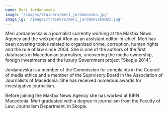 ```yaml
---
name: Meri Jordanovska
image: '/images/trainers/meri_jordanovska.jpg'
image_lg: '/images/trainers/meri_jordanovska@2x.jpg'
---
```


Meri Jordanovska is a journalist currently working at the Makfax News Agency and the web portal A1on as an assistant editor-in-chief. Meri has been covering topics related to organized crime, corruption, human rights and the rule of law since 2004. She is one of the authors of the first databases in Macedonian journalism, uncovering the media ownership, foreign investments and the luxury Government project "Skopje 2014".

Jordanovska is a member of the Commission for complaints in the Council of media ethics and a member of the Suprvisory Board in the Association of Journalists of Macedonia. She has received numerous awards for investigative journalism.

Before joining the Makfax News Agency she has worked at BIRN Macedonia. Meri graduated with a degree in journalism from the Faculty of Law, Journalism Department, in Skopje.